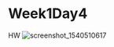 # Week1Day4
HW
![screenshot_1540510617](https://user-images.githubusercontent.com/44408936/47536423-d4624b00-d88d-11e8-8ecf-f2bd5fb45006.png)
